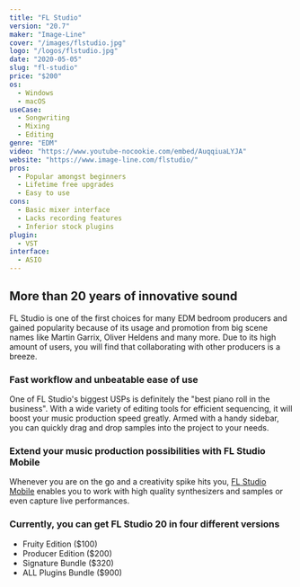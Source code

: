 ```yaml
---
title: "FL Studio"
version: "20.7"
maker: "Image-Line"
cover: "/images/flstudio.jpg"
logo: "/logos/flstudio.jpg"
date: "2020-05-05"
slug: "fl-studio"
price: "$200"
os:
  - Windows
  - macOS
useCase:
  - Songwriting
  - Mixing
  - Editing
genre: "EDM"
video: "https://www.youtube-nocookie.com/embed/AuqqiuaLYJA"
website: "https://www.image-line.com/flstudio/"
pros:
  - Popular amongst beginners
  - Lifetime free upgrades
  - Easy to use
cons:
  - Basic mixer interface
  - Lacks recording features
  - Inferior stock plugins
plugin:
  - VST
interface:
  - ASIO
---
```


## More than 20 years of innovative sound

FL Studio is one of the first choices for many EDM bedroom producers and gained popularity because of its usage and promotion from big scene names like Martin Garrix, Oliver Heldens and many more. Due to its high amount of users, you will find that collaborating with other producers is a breeze.

### Fast workflow and unbeatable ease of use

One of FL Studio's biggest USPs is definitely the "best piano roll in the business". With a wide variety of editing tools for efficient sequencing, it will boost your music production speed greatly. Armed with a handy sidebar, you can quickly drag and drop samples into the project to your needs.

### Extend your music production possibilities with FL Studio Mobile

Whenever you are on the go and a creativity spike hits you, [FL Studio Mobile](https://www.image-line.com/flstudiomobile/) enables you to work with high quality synthesizers and samples or even capture live performances.

### Currently, you can get FL Studio 20 in four different versions

- Fruity Edition (\$100)
- Producer Edition (\$200)
- Signature Bundle (\$320)
- ALL Plugins Bundle (\$900)
